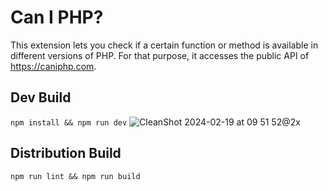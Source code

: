 # Can I PHP?

This extension lets you check if a certain function or method is available in different versions of PHP.
For that purpose, it accesses the public API of https://caniphp.com.


## Dev Build

`npm install && npm run dev`
![CleanShot 2024-02-19 at 09 51 52@2x](https://github.com/mechelon/can-i-php-raycast/assets/26432041/2ab9a990-ba84-47f5-99ab-9d69dbb6dc04)


## Distribution Build
`npm run lint && npm run build`
